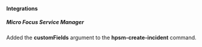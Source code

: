 
#### Integrations
##### Micro Focus Service Manager
Added the **customFields** argument to the **hpsm-create-incident** command.
